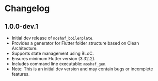 # Changelog

## 1.0.0-dev.1
- Initial dev release of `moshaf_boilerplate`.
- Provides a generator for Flutter folder structure based on Clean Architecture.
- Supports state management using BLoC.
- Ensures minimum Flutter version (3.32.2).
- Includes command line executable: `moshaf_gen`.
- Note: This is an initial dev version and may contain bugs or incomplete features.